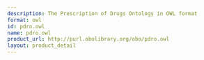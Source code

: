 ```yaml
---
description: The Prescription of Drugs Ontology in OWL format
format: owl
id: pdro.owl
name: pdro.owl
product_url: http://purl.obolibrary.org/obo/pdro.owl
layout: product_detail
---
```

